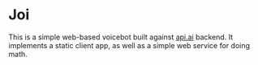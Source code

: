 # Joi

This is a simple web-based voicebot built against [api.ai](https://api.ai) backend. It implements a static client app, as well as a simple web service for doing math.
